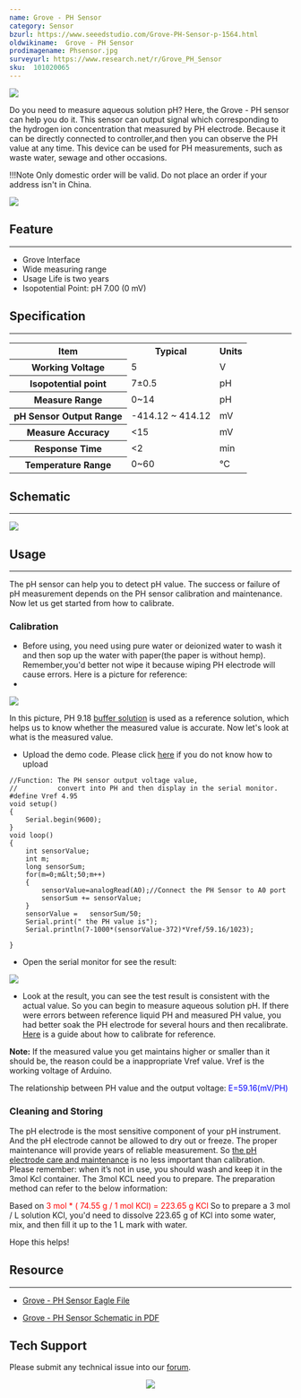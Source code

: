 ```yaml
---
name: Grove - PH Sensor
category: Sensor
bzurl: https://www.seeedstudio.com/Grove-PH-Sensor-p-1564.html
oldwikiname:  Grove - PH Sensor
prodimagename: Phsensor.jpg
surveyurl: https://www.research.net/r/Grove_PH_Sensor
sku:  101020065
---
```

![](https://github.com/SeeedDocument/Grove-PH_Sensor/raw/master/img/Phsensor.jpg)

Do you need to measure aqueous solution pH? Here, the Grove - PH sensor can help you do it. This sensor can output signal which corresponding to the hydrogen ion concentration that measured by PH electrode. Because it can be directly connected to controller,and then you can observe the PH value at any time. This device can be used for PH measurements, such as waste water, sewage and other occasions.

!!!Note
    Only domestic order will be valid. Do not place an order if your address isn't in China.

[![](https://github.com/SeeedDocument/Seeed-WiKi/raw/master/docs/images/300px-Get_One_Now_Banner-ragular.png)](https://www.seeedstudio.com/Grove-PH-Sensor-p-1564.html)


##  Feature
---
*   Grove Interface
*   Wide measuring range
*   Usage Life is two years
*   Isopotential Point: pH 7.00 (0 mV)

##  Specification
---
<center>
<table  cellspacing="0" width="80%">
<tr>
<th scope="col"> Item
</th>
<th scope="col"> Typical
</th>
<th scope="col"> Units
</th></tr>
<tr>
<th scope="row"> Working Voltage
</th>
<td> 5
</td>
<td> V
</td></tr>
<tr>
<th scope="row"> Isopotential point
</th>
<td> 7±0.5
</td>
<td> pH
</td></tr>
<tr>
<th scope="row"> Measure Range
</th>
<td> 0~14
</td>
<td> pH
</td></tr>
<tr>
<th scope="row"> pH Sensor Output Range
</th>
<td> -414.12 ~ 414.12
</td>
<td> mV
</td></tr>
<tr>
<th scope="row"> Measure Accuracy
</th>
<td> &lt;15
</td>
<td> mV
</td></tr>
<tr>
<th scope="row"> Response Time
</th>
<td> &lt;2
</td>
<td> min
</td></tr>
<tr>
<th scope="row"> Temperature Range
</th>
<td> 0~60
</td>
<td> ℃
</td></tr></table></center>

##  Schematic
---
![](https://github.com/SeeedDocument/Grove-PH_Sensor/raw/master/img/PH_Sensor_Schematic.jpg)

##  Usage
---
The pH sensor can help you to detect pH value. The success or failure of pH measurement depends on the PH sensor calibration and maintenance. Now let us  get started from how to calibrate.

###  Calibration

*   Before using, you need using pure water or deionized water to wash it and then sop up the water with paper(the paper is without hemp). Remember,you'd better not wipe it because wiping PH electrode will cause errors. Here is a picture for reference:
*
![](https://github.com/SeeedDocument/Grove-PH_Sensor/raw/master/img/PH_Sensor_Usage.jpg)

In this picture, PH 9.18 [buffer solution](http://www.chemguide.co.uk/physical/acidbaseeqia/buffers.html) is used as a reference solution, which helps us to know whether the measured value is accurate.
Now let's look at what is the measured value.

*   Upload the demo code. Please click [here](/Upload_Code) if you do not know how to upload

```
//Function: The PH sensor output voltage value,
//          convert into PH and then display in the serial monitor.
#define Vref 4.95
void setup()
{
    Serial.begin(9600);
}
void loop()
{
    int sensorValue;
    int m;
    long sensorSum;
    for(m=0;m&lt;50;m++)
    {
        sensorValue=analogRead(A0);//Connect the PH Sensor to A0 port
        sensorSum += sensorValue;
    }
    sensorValue =   sensorSum/50;
    Serial.print(" the PH value is");
    Serial.println(7-1000*(sensorValue-372)*Vref/59.16/1023);

}
```
*   Open the serial monitor for see the result:

![](https://github.com/SeeedDocument/Grove-PH_Sensor/raw/master/img/PH_Sensor_result.jpg)

*   Look at the result, you can see the test result is consistent with the actual value. So you can begin to measure aqueous solution pH. If there were errors between reference liquid PH and measured PH value, you had better soak the PH electrode for several hours and then recalibrate. [Here](http://www.ehow.com/how_4796148_calibrate-ph-meter.html) is a guide about how to calibrate for reference.

**Note:** If the measured value you get maintains higher or smaller than it should be, the reason could be a inappropriate Vref value. Vref is the working voltage of Arduino.

The relationship between PH value and the output voltage:
<font color="blue">E=59.16(mV/PH)</font>

###  Cleaning and Storing

The pH electrode is the most sensitive component of your pH instrument. And the pH electrode cannot be allowed to dry out or freeze. The proper maintenance will provide years of reliable measurement. So [the pH electrode care and maintenance](http://www.eutechinst.com/techtips/tech-tips26.htm) is no less important than calibration. Please remember: when it’s not in use, you should wash and keep it in the 3mol Kcl container. The 3mol KCL need you to prepare. The preparation method can refer to the below information:

Based on<font color="red"> 3 mol * ( 74.55 g / 1 mol KCl) = 223.65 g KCl
</font>
So to prepare a 3 mol / L solution KCl, you'd need to dissolve 223.65 g of KCl into some water, mix, and then fill it up to the 1 L mark with water.

Hope this helps!

##  Resource
---
- [Grove - PH Sensor Eagle File](https://github.com/SeeedDocument/Grove-PH_Sensor/raw/master/res/Grove-PH_Sensor_Eagle_File.zip)

- [Grove - PH Sensor Schematic in PDF](https://github.com/SeeedDocument/Grove-PH_Sensor/raw/master/res/Grove-PH_Sensor_v1.0.pdf)

## Tech Support
Please submit any technical issue into our [forum](http://forum.seeedstudio.com/). <br /><p style="text-align:center"><a href="https://www.seeedstudio.com/act-4.html" target="_blank"><img src="https://github.com/SeeedDocument/Wiki_Banner/raw/master/new_product.jpg" /></a></p>